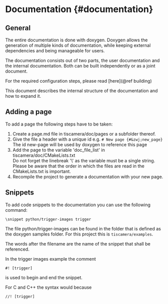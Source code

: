 # Documentation {#documentation}

## General

The entire documentation is done with doxygen.
Doxygen allows the generation of multiple kinds of documentation, while keeping external dependencies
and being manageable for users.

The documentation consists out of two parts, the user documentation and the internal documentation.
Both can be built independently or as a joint document.

For the required configuration steps, please read [here](@ref building)

This document describes the internal structure of the documentation and how to expand it.

## Adding a page

To add a page the following steps have to be taken:
1. Create a page.md file in tiscamera/doc/pages or a subfolder thereof.
2. Give the file a header with a unique id e.g. ` # New page {#&zwj;new_page} `
   The id new-page will be used by doxygen to reference this page
3. Add the page to the variable 'doc_file_list' in tiscamera/doc/CMakeLists.txt  
   Do not forget the linebreak '\\' as the variable must be a single string.  
   Please be aware that the order in which the files are read in the CMakeLists.txt is important.
4. Recompile the project to generate a documentation with your new page.

## Snippets

To add code snippets to the documentation you can use the following command:

```
\snippet python/trigger-images trigger
```

The file python/trigger-images can be found in the folder that is defined as the doxygen samples folder.
For this project this is `tiscamera/examples`.

The words after the filename are the name of the snippet that shall be referenced.

In the trigger images example the comment

```
#! [trigger]
```

is used to begin and end the snippet.

For C and C++ the syntax would because

```
//! [trigger]
```
